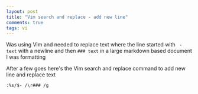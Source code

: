 ```yaml
---
layout: post
title: "Vim search and replace - add new line"
comments: true
tags: vi
---
```


Was using Vim and needed to replace text where the line started with ` - text` with a newline and then `### text` in a 
large markdown based document I was formatting

After a few goes here's the Vim search and replace command to add new line and replace text

``` vim new_ling_and_replace.vim
:%s/$- /\r### /g
```

